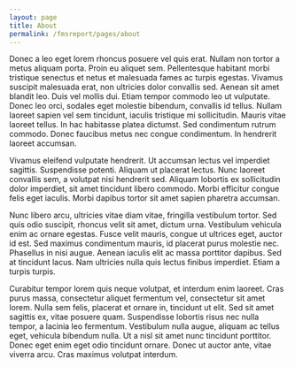 ```yaml
---
layout: page
title: About
permalink: /fmsreport/pages/about
---
```


Donec a leo eget lorem rhoncus posuere vel quis erat. Nullam non tortor a metus aliquam porta. Proin eu aliquet sem. Pellentesque habitant morbi tristique senectus et netus et malesuada fames ac turpis egestas. Vivamus suscipit malesuada erat, non ultricies dolor convallis sed. Aenean sit amet blandit leo. Duis vel mollis dui. Etiam tempor commodo leo ut vulputate. Donec leo orci, sodales eget molestie bibendum, convallis id tellus. Nullam laoreet sapien vel sem tincidunt, iaculis tristique mi sollicitudin. Mauris vitae laoreet tellus. In hac habitasse platea dictumst. Sed condimentum rutrum commodo. Donec faucibus metus nec congue condimentum. In hendrerit laoreet accumsan.

Vivamus eleifend vulputate hendrerit. Ut accumsan lectus vel imperdiet sagittis. Suspendisse potenti. Aliquam ut placerat lectus. Nunc laoreet convallis sem, a volutpat nisi hendrerit sed. Aliquam lobortis ex sollicitudin dolor imperdiet, sit amet tincidunt libero commodo. Morbi efficitur congue felis eget iaculis. Morbi dapibus tortor sit amet sapien pharetra accumsan.

Nunc libero arcu, ultricies vitae diam vitae, fringilla vestibulum tortor. Sed quis odio suscipit, rhoncus velit sit amet, dictum urna. Vestibulum vehicula enim ac ornare egestas. Fusce velit mauris, congue ut ultrices eget, auctor id est. Sed maximus condimentum mauris, id placerat purus molestie nec. Phasellus in nisi augue. Aenean iaculis elit ac massa porttitor dapibus. Sed at tincidunt lacus. Nam ultricies nulla quis lectus finibus imperdiet. Etiam a turpis turpis.

Curabitur tempor lorem quis neque volutpat, et interdum enim laoreet. Cras purus massa, consectetur aliquet fermentum vel, consectetur sit amet lorem. Nulla sem felis, placerat et ornare in, tincidunt ut elit. Sed sit amet sagittis ex, vitae posuere quam. Suspendisse lobortis risus nec nulla tempor, a lacinia leo fermentum. Vestibulum nulla augue, aliquam ac tellus eget, vehicula bibendum nulla. Ut a nisl sit amet nunc tincidunt porttitor. Donec eget enim eget odio tincidunt ornare. Donec ut auctor ante, vitae viverra arcu. Cras maximus volutpat interdum.
